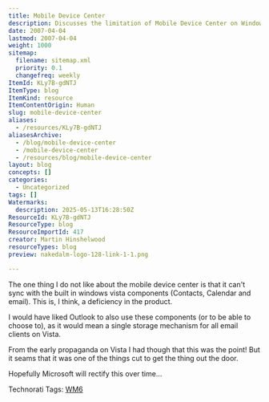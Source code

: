 ```yaml
---
title: Mobile Device Center
description: Discusses the limitation of Mobile Device Center on Windows Vista, highlighting its inability to sync with built-in contacts, calendar, and email components.
date: 2007-04-04
lastmod: 2007-04-04
weight: 1000
sitemap:
  filename: sitemap.xml
  priority: 0.1
  changefreq: weekly
ItemId: KLy7B-gdNTJ
ItemType: blog
ItemKind: resource
ItemContentOrigin: Human
slug: mobile-device-center
aliases:
  - /resources/KLy7B-gdNTJ
aliasesArchive:
  - /blog/mobile-device-center
  - /mobile-device-center
  - /resources/blog/mobile-device-center
layout: blog
concepts: []
categories:
  - Uncategorized
tags: []
Watermarks:
  description: 2025-05-13T16:28:50Z
ResourceId: KLy7B-gdNTJ
ResourceType: blog
ResourceImportId: 417
creator: Martin Hinshelwood
resourceTypes: blog
preview: nakedalm-logo-128-link-1-1.png

---
```

The one thing I do not like about the mobile device center is that it can't sync with the built in windows vista components (Contacts, Calendar and email). This is, I think, a deficiency in the product.

I would have liked Outlook to also use these components (or to be able to choose to), as it would mean a single storage mechanism for all email clients on Vista.

From the early propaganda on Vista I had though that this was the point! But it seams that it was one of the things cut to get the thing out the door.

Hopefully Microsoft will rectify this over time...

Technorati Tags: [WM6](http://technorati.com/tags/WM6)
